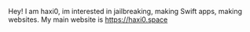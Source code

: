 Hey!
I am haxi0, im interested in jailbreaking, making Swift apps, making websites.
My main website is https://haxi0.space
